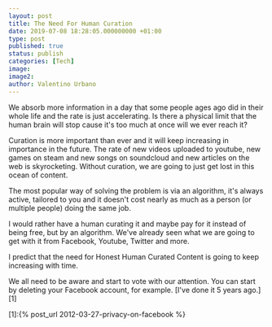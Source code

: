 ```yaml
---
layout: post
title: The Need For Human Curation
date: 2019-07-08 18:28:05.000000000 +01:00
type: post
published: true
status: publish
categories: [Tech]
image:
image2:
author: Valentino Urbano
---
```


We absorb more information in a day that some people ages ago did in their whole life and the rate is just accelerating. Is there a physical limit that the human brain will stop cause it's too much at once will we ever reach it?

Curation is more important than ever and it will keep increasing in importance in the future. The rate of new videos uploaded to youtube, new games on steam and new songs on soundcloud and new articles on the web is skyrocketing. Without curation, we are going to just get lost in this ocean of content.

The most popular way of solving the problem is via an algorithm, it's always active, tailored to you and it doesn't cost nearly as much as a person (or multiple people) doing the same job.

I would rather have a human curating it and maybe pay for it instead of being free, but by an algorithm. We've already seen what we are going to get with it from Facebook, Youtube, Twitter and more.

I predict that the need for Honest Human Curated Content is going to keep increasing with time.

We all need to be aware and start to vote with our attention.  You can start by deleting your Facebook account, for example. [I've done it 5 years ago.][1]

[1]:{% post_url 2012-03-27-privacy-on-facebook %}
